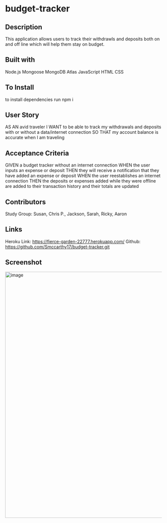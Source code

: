 # budget-tracker

## Description

This application allows users to track their withdrawls and deposits both on and off line which will help them stay on budget.

## Built with

Node.js
Mongoose
MongoDB Atlas
JavaScript
HTML
CSS

## To Install

to install dependencies run npm i

## User Story

AS AN avid traveler
I WANT to be able to track my withdrawals and deposits with or without a data/internet connection
SO THAT my account balance is accurate when I am traveling

## Acceptance Criteria

GIVEN a budget tracker without an internet connection
WHEN the user inputs an expense or deposit
THEN they will receive a notification that they have added an expense or deposit
WHEN the user reestablishes an internet connection
THEN the deposits or expenses added while they were offline are added to their transaction history and their totals are updated

## Contributors

Study Group:
Susan, Chris P., Jackson, Sarah, Ricky, Aaron

## Links

Heroku Link: https://fierce-garden-22777.herokuapp.com/
Github: https://github.com/Smccarthy17/budget-tracker.git


## Screenshot
<img width="792" alt="image" src="https://user-images.githubusercontent.com/90977936/190307901-012e8146-99ef-40cc-aef8-f0c55f008713.png">

